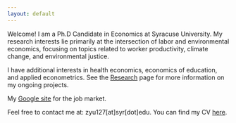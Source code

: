 ```yaml
---
layout: default
---
```


<!-- Text can be **bold**, _italic_, or ~~strikethrough~~. -->

<!-- # Header 1 -->

<!-- ## Header 2

> This is a blockquote following a header.
>
> When something is important enough, you do it even if the odds are not in your favor. -->

Welcome! I am a Ph.D Candidate in Economics at Syracuse University. My research interests lie primarily at the intersection of labor and environmental economics, focusing on topics related to worker productivity, climate change, and environmental justice. 

I have additional interests in health economics, economics of education, and applied econometrics. See the [Research](./research) page for more information on my ongoing projects.

My [Google site](https://sites.google.com/view/zhanhanyu) for the job market.

Feel free to contact me at: zyu127[at]syr[dot]edu. You can find my CV [here](https://yuzhanhan.github.io/Job-Market/CV_ZhanhanYu.pdf).
